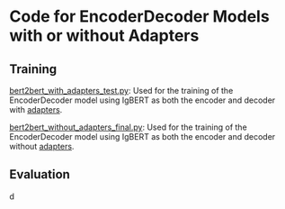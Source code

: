 # Code for EncoderDecoder Models with or without Adapters

## Training

[bert2bert_with_adapters_test.py](https://github.com/leaBroe/BERT_for_antibody_pairing/blob/master/paired_model/BERT2BERT/src/bert2bert_with_adapters_test.py): Used for the training of the EncoderDecoder model using IgBERT as both the encoder and decoder with [adapters](https://github.com/adapter-hub/adapters). 

[bert2bert_without_adapters_final.py](https://github.com/leaBroe/BERT_for_antibody_pairing/blob/master/paired_model/BERT2BERT/src/bert2bert_without_adapters_final.py): Used for the training of the EncoderDecoder model using IgBERT as both the encoder and decoder without [adapters](https://github.com/adapter-hub/adapters).

## Evaluation

d